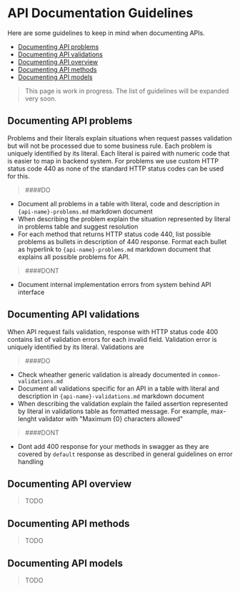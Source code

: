 
API Documentation Guidelines
===================================
Here are some guidelines to keep in mind when documenting APIs.
- [Documenting API problems](#documenting-api-problems)
- [Documenting API validations](#documenting-api-validations)
- [Documenting API overview](#documenting-api-overview)
- [Documenting API methods](#documenting-api-methods)
- [Documenting API models](#documenting-api-models)

> This page is work in progress. The list of guidelines will be expanded very soon.

Documenting API problems
-----------------------------
Problems and their literals explain situations when request passes validation but will not be processed due to some business rule. Each problem is uniquely identified by its literal. Each literal is paired with numeric code that is easier to map in backend system.
For problems we use custom HTTP status code 440 as none of the standard HTTP status codes can be used for this. 

> ####DO
- Document all problems in a table with literal, code and description in `{api-name}-problems.md` markdown document
- When describing the problem explain the situation represented by literal in problems table and suggest resolution
- For each method that returns HTTP status code 440, list possible problems as bullets in description of 440 response. Format each bullet as hyperlink to `{api-name}-problems.md` markdown document that explains all possible problems for API. 

> ####DONT
 - Document internal implementation errors from system behind API interface


Documenting API validations
------------------------------
When API request fails validation, response with HTTP status code 400 contains list of validation errors for each invalid field. Validation error is uniquely identified by its literal. Validations are 

> ####DO
- Check wheather generic validation is already documented in `common-validations.md`
- Document all validations specific for an API in a table with literal and description in `{api-name}-validations.md` markdown document
- When describing the validation explain the failed assertion represented by literal in validations table as formatted message. For example, max-lenght validator with "Maximum {0} characters allowed"

> ####DONT
- Dont add 400 response for your methods in swagger as they are covered by `default` response as described in general guidelines on error handling

Documenting API overview
------------------------
> TODO

Documenting API methods
-----------------------
> TODO

Documenting API models
------------------
> TODO
